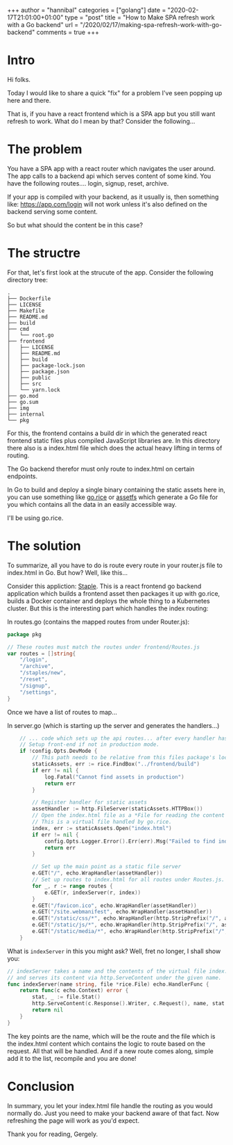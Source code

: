 +++
author = "hannibal"
categories = ["golang"]
date = "2020-02-17T21:01:00+01:00"
type = "post"
title = "How to Make SPA refresh work with a Go backend"
url = "/2020/02/17/making-spa-refresh-work-with-go-backend"
comments = true
+++

# Intro

Hi folks.

Today I would like to share a quick "fix" for a problem I've seen popping up here and there.

That is, if you have a react frontend which is a SPA app but you still want refresh to work.
What do I mean by that? Consider the following...

# The problem

You have a SPA app with a react router which navigates the user around. The app calls to a backend
api which serves content of some kind. You have the following routes.... login, signup, reset, archive.

If your app is compiled with your backend, as it usually is, then something like: https://app.com/login
will not work unless it's also defined on the backend serving some content.

So but what should the content be in this case?

# The structre

For that, let's first look at the strucute of the app. Consider the following directory tree:

~~~
.
├── Dockerfile
├── LICENSE
├── Makefile
├── README.md
├── build
├── cmd
│   └── root.go
├── frontend
│   ├── LICENSE
│   ├── README.md
│   ├── build
│   ├── package-lock.json
│   ├── package.json
│   ├── public
│   ├── src
│   └── yarn.lock
├── go.mod
├── go.sum
├── img
├── internal
└── pkg
~~~

For this, the frontend contains a build dir in which the generated react frontend static files plus
compiled JavaScript libraries are. In this directory there also is a index.html file which does the actual
heavy lifting in terms of routing.

The Go backend therefor must only route to index.html on certain endpoints.

In Go to build and deploy a single binary containing the static assets here in, you can use something like
[go.rice](https://github.com/GeertJohan/go.rice) or [assetfs](https://github.com/elazarl/go-bindata-assetfs) which
generate a Go file for you which contains all the data in an easily accessible way.

I'll be using go.rice.

# The solution

To summarize, all you have to do is route every route in your router.js file to index.html in Go. But how? Well, like this...

Consider this appliction: [Staple](https://github.com/staple-org/staple). This is a react frontend go backend application
which builds a frontend asset then packages it up with go.rice, builds a Docker container and deploys the whole thing to
a Kubernetes cluster. But this is the interesting part which handles the index routing:

In routes.go (contains the mapped routes from under Router.js):

~~~go
package pkg

// These routes must match the routes under frontend/Routes.js
var routes = []string{
	"/login",
	"/archive",
	"/staples/new",
	"/reset",
	"/signup",
	"/settings",
}
~~~

Once we have a list of routes to map...

In server.go (which is starting up the server and generates the handlers...)

~~~go
    // ... code which sets up the api routes... after every handler has been estabilished...
	// Setup front-end if not in production mode.
	if !config.Opts.DevMode {
        // This path needs to be relative from this files package's location.
		staticAssets, err := rice.FindBox("../frontend/build")
		if err != nil {
			log.Fatal("Cannot find assets in production")
			return err
		}

		// Register handler for static assets
        assetHandler := http.FileServer(staticAssets.HTTPBox())
        // Open the index.html file as a *File for reading the content out of it.
        // This is a virtual file handled by go.rice.
		index, err := staticAssets.Open("index.html")
		if err != nil {
			config.Opts.Logger.Error().Err(err).Msg("Failed to find index.html content.")
			return err
		}

        // Set up the main point as a static file server
		e.GET("/", echo.WrapHandler(assetHandler))
		// Set up routes to index.html for all routes under Routes.js. Index.html will handle the routing any further.
		for _, r := range routes {
			e.GET(r, indexServer(r, index))
		}
		e.GET("/favicon.ico", echo.WrapHandler(assetHandler))
		e.GET("/site.webmanifest", echo.WrapHandler(assetHandler))
		e.GET("/static/css/*", echo.WrapHandler(http.StripPrefix("/", assetHandler)))
		e.GET("/static/js/*", echo.WrapHandler(http.StripPrefix("/", assetHandler)))
		e.GET("/static/media/*", echo.WrapHandler(http.StripPrefix("/", assetHandler)))
    }
~~~

What is `indexServer` in this you might ask? Well, fret no longer, I shall show you:

~~~go
// indexServer takes a name and the contents of the virtual file index.html gathered up by go.rice
// and serves its content via http.ServeContent under the given name.
func indexServer(name string, file *rice.File) echo.HandlerFunc {
	return func(c echo.Context) error {
		stat, _ := file.Stat()
		http.ServeContent(c.Response().Writer, c.Request(), name, stat.ModTime(), file)
		return nil
	}
}
~~~

The key points are the name, which will be the route and the file which is the index.html content which contains
the logic to route based on the request. All that will be handled. And if a new route comes along,
simple add it to the list, recompile and you are done!

# Conclusion

In summary, you let your index.html file handle the routing as you would normally do. Just you need to make your
backend aware of that fact. Now refreshing the page will work as you'd expect.

Thank you for reading,
Gergely.